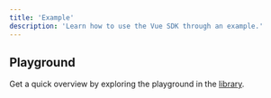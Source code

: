 ```yaml
---
title: 'Example'
description: 'Learn how to use the Vue SDK through an example.'
---
```


## Playground

Get a quick overview by exploring the playground in the [library](https://github.com/samuelreichor/query-api/tree/main/playgrounds/vue-app).

